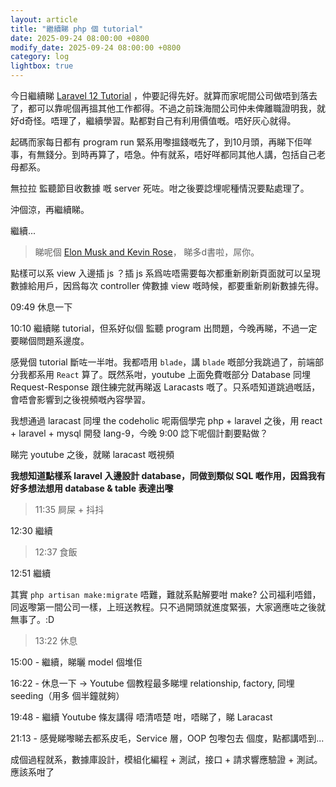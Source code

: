 ```yaml
---
layout: article
title: "繼續睇 php 個 tutorial"
date: 2025-09-24 08:00:00 +0800
modify_date: 2025-09-24 08:00:00 +0800
category: log
lightbox: true
---
```


今日繼續睇 [Laravel 12 Tutorial](https://www.youtube.com/watch?v=0M84Nk7iWkA&t=1268s) ，仲要記得先好。就算而家呢間公司做唔到落去了，都可以靠呢個再搵其他工作都得。不過之前珠海間公司仲未俾離職證明我，就好d奇怪。唔理了，繼續學習。點都對自己有利用價值嘅。唔好灰心就得。

起碼而家每日都有 program run 緊系用嚟搵錢嘅先了，到10月頭，再睇下佢咩事，有無錢分。到時再算了，唔急。仲有就系，唔好咩都同其他人講，包括自己老母都系。

無拉拉 監聽節目收數據 嘅 server 死咗。咁之後要諗埋呢種情況要點處理了。

沖個涼，再繼續睇。

繼續...

> 睇呢個 [Elon Musk and Kevin Rose](https://www.youtube.com/watch?v=L-s_3b5fRd8)， 睇多d書啦，屌你。

點樣可以系 view 入邊插 js ？插 js 系爲咗唔需要每次都重新刷新頁面就可以呈現數據給用戶，因爲每次 controller 俾數據 view 嘅時候，都要重新刷新數據先得。

09:49 休息一下

10:10 繼續睇 tutorial，但系好似個 監聽 program 出問題，今晚再睇，不過一定要睇個問題系邊度。

感覺個 tutorial 斷咗一半咁。我都唔用 `blade`，講 `blade` 嘅部分我跳過了，前端部分我都系用 `React` 算了。既然系咁，youtube 上面免費嘅部分 Database 同埋 Request-Response 跟住練完就再睇返 Laracasts 嘅了。只系唔知道跳過嘅話，會唔會影響到之後視頻嘅內容學習。  

我想通過 laracast 同埋 the codeholic 呢兩個學完 php + laravel 之後，用 react + laravel + mysql 開發 lang-9，今晚 9:00 諗下呢個計劃要點做？

睇完 youtube 之後，就睇 laracast 嘅視頻

**我想知道點樣系 laravel 入邊設計 database，同做到類似 SQL 嘅作用，因爲我有好多想法想用 database & table 表達出嚟**

> 11:35 屙屎 + 抖抖

12:30 繼續

> 12:37 食飯

12:51 繼續

其實 `php artisan make:migrate` 唔難，難就系點解要咁 make? 公司福利唔錯，同返嚟第一間公司一樣，上班送教程。只不過開頭就進度緊張，大家適應咗之後就無事了。:D

> 13:22 休息

15:00 - 繼續，睇曬 model  個堆佢

16:22 - 休息一下 -> Youtube 個教程最多睇埋 relationship, factory, 同埋 seeding（用多 個半鐘就夠）

19:48 - 繼續 Youtube 條友講得 唔清唔楚 咁，唔睇了，睇 Laracast

21:13 - 感覺睇嚟睇去都系皮毛，Service 層，OOP 包嚟包去 個度，點都講唔到...

成個過程就系，數據庫設計，模組化編程 + 測試，接口 + 請求響應驗證 + 測試。應該系咁了
